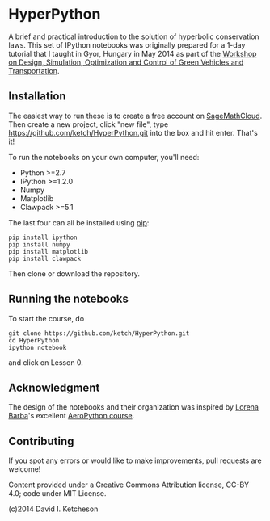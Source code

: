 # HyperPython


A brief and practical introduction to the solution of hyperbolic conservation laws.
This set of IPython notebooks was originally prepared for a 1-day tutorial that I
taught in Gyor, Hungary in May 2014 as part of the 
[Workshop on Design, Simulation, Optimization and Control of Green Vehicles and Transportation](http://jkk.sze.hu/en_GB/program).

## Installation

The easiest way to run these is to create a free account on [SageMathCloud](cloud.sagemath.org).  Then create a new project, click "new file", type https://github.com/ketch/HyperPython.git into the box and hit enter.  That's it!

To run the notebooks on your own computer, you'll need:

- Python >=2.7
- IPython >=1.2.0
- Numpy
- Matplotlib
- Clawpack >=5.1

The last four can all be installed using [pip](http://pip.readthedocs.org/en/latest/installing.html):

    pip install ipython
    pip install numpy
    pip install matplotlib
    pip install clawpack

Then clone or download the repository.

## Running the notebooks

To start the course, do

    git clone https://github.com/ketch/HyperPython.git
    cd HyperPython
    ipython notebook
    
and click on Lesson 0.

## Acknowledgment

The design of the notebooks and their organization was inspired by [Lorena Barba](http://lorenabarba.com/)'s excellent
[AeroPython course](https://github.com/barbagroup/AeroPython).

## Contributing

If you spot any errors or would like to make improvements, pull requests are welcome!

Content provided under a Creative Commons Attribution license, CC-BY 4.0; code under MIT License.

(c)2014 David I. Ketcheson
